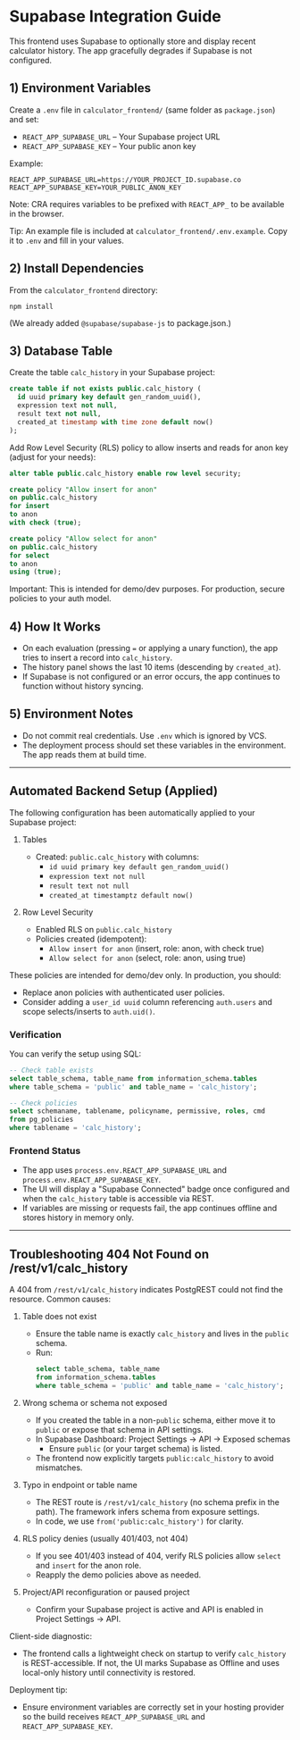 # Supabase Integration Guide

This frontend uses Supabase to optionally store and display recent calculator history. The app gracefully degrades if Supabase is not configured.

## 1) Environment Variables

Create a `.env` file in `calculator_frontend/` (same folder as `package.json`) and set:

- `REACT_APP_SUPABASE_URL` – Your Supabase project URL
- `REACT_APP_SUPABASE_KEY` – Your public anon key

Example:
```
REACT_APP_SUPABASE_URL=https://YOUR_PROJECT_ID.supabase.co
REACT_APP_SUPABASE_KEY=YOUR_PUBLIC_ANON_KEY
```

Note: CRA requires variables to be prefixed with `REACT_APP_` to be available in the browser.

Tip: An example file is included at `calculator_frontend/.env.example`. Copy it to `.env` and fill in your values.

## 2) Install Dependencies

From the `calculator_frontend` directory:

```
npm install
```

(We already added `@supabase/supabase-js` to package.json.)

## 3) Database Table

Create the table `calc_history` in your Supabase project:

```sql
create table if not exists public.calc_history (
  id uuid primary key default gen_random_uuid(),
  expression text not null,
  result text not null,
  created_at timestamp with time zone default now()
);
```

Add Row Level Security (RLS) policy to allow inserts and reads for anon key (adjust for your needs):

```sql
alter table public.calc_history enable row level security;

create policy "Allow insert for anon"
on public.calc_history
for insert
to anon
with check (true);

create policy "Allow select for anon"
on public.calc_history
for select
to anon
using (true);
```

Important: This is intended for demo/dev purposes. For production, secure policies to your auth model.

## 4) How It Works

- On each evaluation (pressing `=` or applying a unary function), the app tries to insert a record into `calc_history`.
- The history panel shows the last 10 items (descending by `created_at`).
- If Supabase is not configured or an error occurs, the app continues to function without history syncing.

## 5) Environment Notes

- Do not commit real credentials. Use `.env` which is ignored by VCS.
- The deployment process should set these variables in the environment. The app reads them at build time.

---

## Automated Backend Setup (Applied)

The following configuration has been automatically applied to your Supabase project:

1) Tables
   - Created: `public.calc_history` with columns:
     - `id uuid primary key default gen_random_uuid()`
     - `expression text not null`
     - `result text not null`
     - `created_at timestamptz default now()`

2) Row Level Security
   - Enabled RLS on `public.calc_history`
   - Policies created (idempotent):
     - `Allow insert for anon` (insert, role: anon, with check true)
     - `Allow select for anon` (select, role: anon, using true)

These policies are intended for demo/dev only. In production, you should:
- Replace anon policies with authenticated user policies.
- Consider adding a `user_id uuid` column referencing `auth.users` and scope selects/inserts to `auth.uid()`.

### Verification
You can verify the setup using SQL:
```sql
-- Check table exists
select table_schema, table_name from information_schema.tables
where table_schema = 'public' and table_name = 'calc_history';

-- Check policies
select schemaname, tablename, policyname, permissive, roles, cmd
from pg_policies
where tablename = 'calc_history';
```

### Frontend Status
- The app uses `process.env.REACT_APP_SUPABASE_URL` and `process.env.REACT_APP_SUPABASE_KEY`.
- The UI will display a "Supabase Connected" badge once configured and when the `calc_history` table is accessible via REST.
- If variables are missing or requests fail, the app continues offline and stores history in memory only.

---

## Troubleshooting 404 Not Found on /rest/v1/calc_history

A 404 from `/rest/v1/calc_history` indicates PostgREST could not find the resource. Common causes:

1) Table does not exist
   - Ensure the table name is exactly `calc_history` and lives in the `public` schema.
   - Run:
     ```sql
     select table_schema, table_name
     from information_schema.tables
     where table_schema = 'public' and table_name = 'calc_history';
     ```

2) Wrong schema or schema not exposed
   - If you created the table in a non-`public` schema, either move it to `public` or expose that schema in API settings.
   - In Supabase Dashboard: Project Settings → API → Exposed schemas
     - Ensure `public` (or your target schema) is listed.
   - The frontend now explicitly targets `public:calc_history` to avoid mismatches.

3) Typo in endpoint or table name
   - The REST route is `/rest/v1/calc_history` (no schema prefix in the path). The framework infers schema from exposure settings.
   - In code, we use `from('public:calc_history')` for clarity.

4) RLS policy denies (usually 401/403, not 404)
   - If you see 401/403 instead of 404, verify RLS policies allow `select` and `insert` for the anon role.
   - Reapply the demo policies above as needed.

5) Project/API reconfiguration or paused project
   - Confirm your Supabase project is active and API is enabled in Project Settings → API.

Client-side diagnostic:
- The frontend calls a lightweight check on startup to verify `calc_history` is REST-accessible. If not, the UI marks Supabase as Offline and uses local-only history until connectivity is restored.

Deployment tip:
- Ensure environment variables are correctly set in your hosting provider so the build receives `REACT_APP_SUPABASE_URL` and `REACT_APP_SUPABASE_KEY`.

